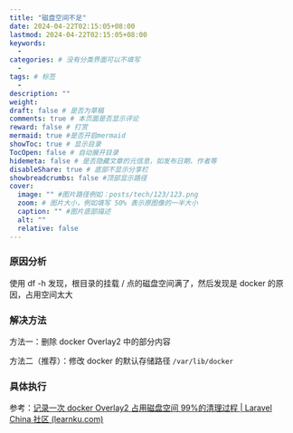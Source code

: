 ```yaml
---
title: "磁盘空间不足"
date: 2024-04-22T02:15:05+08:00
lastmod: 2024-04-22T02:15:05+08:00
keywords:
  -
categories: # 没有分类界面可以不填写
  -
tags: # 标签
  -
description: ""
weight:
draft: false # 是否为草稿
comments: true # 本页面是否显示评论
reward: false # 打赏
mermaid: true #是否开启mermaid
showToc: true # 显示目录
TocOpen: false # 自动展开目录
hidemeta: false # 是否隐藏文章的元信息，如发布日期、作者等
disableShare: true # 底部不显示分享栏
showbreadcrumbs: false #顶部显示路径
cover:
  image: "" #图片路径例如：posts/tech/123/123.png
  zoom: # 图片大小，例如填写 50% 表示原图像的一半大小
  caption: "" #图片底部描述
  alt: ""
  relative: false
---
```


### 原因分析

使用 df -h 发现，根目录的挂载 / 点的磁盘空间满了，然后发现是 docker 的原因，占用空间太大

### 解决方法

方法一：删除 docker Overlay2 中的部分内容

方法二（推荐）：修改 docker 的默认存储路径 `/var/lib/docker`



### 具体执行

参考：[记录一次 docker Overlay2 占用磁盘空间 99%的清理过程 | Laravel China 社区 (learnku.com)](https://learnku.com/articles/85263)
